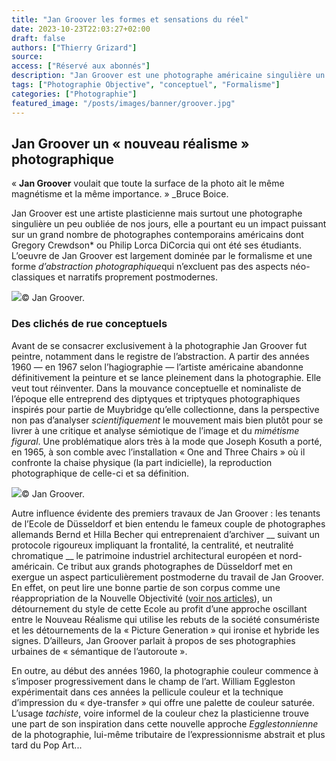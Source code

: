 ```yaml
---
title: "Jan Groover les formes et sensations du réel"
date: 2023-10-23T22:03:27+02:00
draft: false
authors: ["Thierry Grizard"]
source:
access: ["Réservé aux abonnés"]
description: "Jan Groover est une photographe américaine singulière un peu oubliée, elle a pourtant eu un impact puissant sur nombre de photographes contemporains."
tags: ["Photographie Objective", "conceptuel", "Formalisme"]
categories: ["Photographie"]
featured_image: "/posts/images/banner/groover.jpg"
---
```

## Jan Groover un « nouveau réalisme » photographique

« **Jan Groover** voulait que toute la surface de la photo ait le même magnétisme et la même importance. » _Bruce Boice.

Jan Groover est une artiste plasticienne mais surtout une photographe singulière un peu oubliée de nos jours, elle a pourtant eu un impact puissant sur un grand nombre de photographes contemporains américains dont Gregory Crewdson* ou Philip Lorca DiCorcia qui ont été ses étudiants. L’oeuvre de Jan Groover est largement dominée par le formalisme et une forme *d’abstraction* *photographique*qui n’excluent pas des aspects néo-classiques et narratifs proprement postmodernes.

![](/posts/images/groover/jan-groover_solo-show_elysee-museum_switzerland_2019.002-3.jpg)© Jan Groover.

### Des clichés de rue conceptuels

Avant de se consacrer exclusivement à la photographie Jan Groover fut peintre, notamment dans le registre de l’abstraction. A partir des années 1960 — en 1967 selon l’hagiographie — l’artiste américaine abandonne définitivement la peinture et se lance pleinement dans la photographie. Elle veut tout réinventer. Dans la mouvance conceptuelle et nominaliste de l’époque elle entreprend des diptyques et triptyques photographiques inspirés pour partie de Muybridge qu’elle collectionne, dans la perspective non pas d’analyser *scientifiquement* le mouvement mais bien plutôt pour se livrer à une critique et analyse sémiotique de l’image et du *mimétisme figural*. Une problématique alors très à la mode que Joseph Kosuth a porté, en 1965, à son comble avec l’installation « One and Three Chairs » où il confronte la chaise physique (la part indicielle), la reproduction photographique de celle-ci et sa définition.

![](/posts/images/groover/jan-groover_solo-show_elysee-museum_switzerland_2019.010.jpg)© Jan Groover.

Autre influence évidente des premiers travaux de Jan Groover : les tenants de l’Ecole de Düsseldorf et bien entendu le fameux couple de photographes allemands Bernd et Hilla Becher qui entreprenaient d’archiver __ suivant un protocole rigoureux impliquant la frontalité, la centralité, et neutralité chromatique __ le patrimoine industriel architectural européen et nord-américain. Ce tribut aux grands photographes de Düsseldorf met en exergue un aspect particulièrement postmoderne du travail de Jan Groover. En effet, on peut lire une bonne partie de son corpus comme une réappropriation de la Nouvelle Objectivité ([voir nos articles](/photographie-objective/)), un détournement du style de cette Ecole au profit d’une approche oscillant entre le Nouveau Réalisme qui utilise les rebuts de la société consumériste et les détournements de la « Picture Generation » qui ironise et hybride les signes. D’ailleurs, Jan Groover parlait à propos de ses photographies urbaines de « sémantique de l’autoroute ».

En outre, au début des années 1960, la photographie couleur commence à s’imposer progressivement dans le champ de l’art. William Eggleston expérimentait dans ces années la pellicule couleur et la technique d’impression du « dye-transfer » qui offre une palette de couleur saturée. L’usage *tachiste*, voire informel de la couleur chez la plasticienne trouve une part de son inspiration dans cette nouvelle approche *Egglestonnienne* de la photographie, lui-même tributaire de l’expressionnisme abstrait et plus tard du Pop Art...